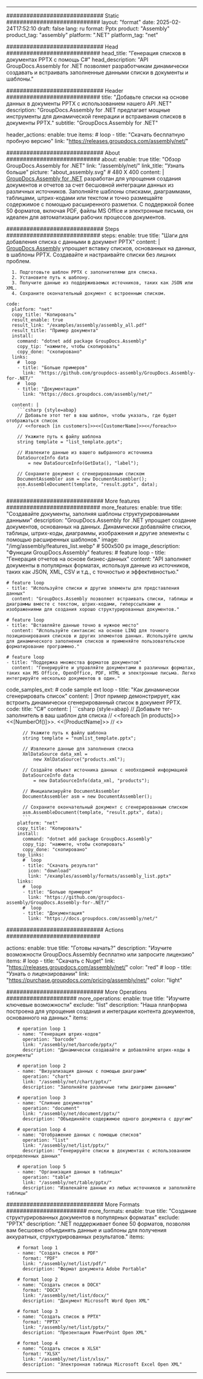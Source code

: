 



---
############################# Static ############################
layout: "format"
date:  2025-02-24T17:52:10
draft: false
lang: ru
format: Pptx
product: "Assembly"
product_tag: "assembly"
platform: ".NET"
platform_tag: "net"

############################# Head ############################
head_title: "Генерация списков в документах PPTX с помощь C#"
head_description: "API GroupDocs.Assembly for .NET позволяет разработчикам динамически создавать и встраивать заполненные данными списки в документы и шаблоны."

############################# Header ############################
title: "Добавьте списки на основе данных в документы PPTX с использованием нашего API .NET" 
description: "GroupDocs.Assembly for .NET предлагает мощные инструменты для динамической генерации и встраивания списков в документы PPTX."
subtitle: "GroupDocs.Assembly for .NET" 

header_actions:
  enable: true
  items:
    #  loop
    - title: "Скачать бесплатную пробную версию"
      link: "https://releases.groupdocs.com/assembly/net/"
      
############################# About ############################
about:
    enable: true
    title: "Обзор GroupDocs.Assembly for .NET"
    link: "/assembly/net/"
    link_title: "Узнать больше"
    picture: "about_assembly.svg" # 480 X 400
    content: |
       [GroupDocs.Assembly for .NET](/assembly/net/) разработан для упрощения создания документов и отчетов за счет бесшовной интеграции данных из различных источников. Заполняйте шаблоны списками, диаграммами, таблицами, штрих-кодами или текстом и точно размещайте содержимое с помощью расширенного разметки. С поддержкой более 50 форматов, включая PDF, файлы MS Office и электронные письма, он идеален для автоматизации рабочих процессов документов.

############################# Steps ############################
steps:
    enable: true
    title: "Шаги для добавления списка с данными в документ PPTX"
    content: |
      [GroupDocs.Assembly](/assembly/net/) упрощает вставку списков, основанных на данных, в шаблоны PPTX. Создавайте и настраивайте списки без лишних проблем.
      
      1. Подготовьте шаблон PPTX с заполнителями для списка.
      2. Установите путь к шаблону.
      3. Получите данные из поддерживаемых источников, таких как JSON или XML.
      4. Сохраните окончательный документ с встроенным списком.
   
    code:
      platform: "net"
      copy_title: "Копировать"
      result_enable: true
      result_link: "/examples/assembly/assembly_all.pdf"
      result_title: "Пример документа"
      install:
        command: "dotnet add package GroupDocs.Assembly"
        copy_tip: "нажмите, чтобы скопировать"
        copy_done: "скопировано"
      links:
        #  loop
        - title: "Больше примеров"
          link: "https://github.com/groupdocs-assembly/GroupDocs.Assembly-for-.NET/"
        #  loop
        - title: "Документация"
          link: "https://docs.groupdocs.com/assembly/net/"
          
      content: |
        ```csharp {style=abap}
        // Добавьте этот тег в ваш шаблон, чтобы указать, где будет отображаться список
        // <<foreach [in customers]>><<[CustomerName]>><</foreach>>

        // Укажите путь к файлу шаблона
        string template = "list_template.pptx";

        // Извлеките данные из вашего выбранного источника
        DataSourceInfo data 
            = new DataSourceInfo(GetData(), "label");

        // Сохраните документ с сгенерированным списком
        DocumentAssembler asm = new DocumentAssembler();
        asm.AssembleDocument(template, "result.pptx", data);
        ```            

############################# More features ############################
more_features:
  enable: true
  title: "Создавайте документы, заполняя шаблоны структурированными данными"
  description: "GroupDocs.Assembly for .NET упрощает создание документов, основанных на данных. Динамически добавляйте списки, таблицы, штрих-коды, диаграммы, изображения и другие элементы с помощью расширенных шаблонов."
  image: "/img/assembly/features_list.webp" # 500x500 px
  image_description: "Функции GroupDocs.Assembly"
  features:
    # feature loop
    - title: "Генерация отчетов на основе бизнес-данных"
      content: "API заполняет документы в популярных форматах, используя данные из источников, таких как JSON, XML, CSV и т.д., с точностью и эффективностью."

    # feature loop
    - title: "Используйте списки и другие элементы для представления данных"
      content: "GroupDocs.Assembly позволяет встраивать списки, таблицы и диаграммы вместе с текстом, штрих-кодами, гиперссылками и изображениями для создания хорошо структурированных документов."

    # feature loop
    - title: "Вставляйте данные точно в нужное место"
      content: "Используйте синтаксис на основе LINQ для точного позиционирования списков и других элементов данных. Используйте циклы для динамического заполнения списков и применяйте пользовательское форматирование программно."

    # feature loop
    - title: "Поддержка множества форматов документов"
      content: "Генерируйте и управляйте документами в различных форматах, таких как MS Office, OpenOffice, PDF, HTML и электронные письма. Легко интегрируйте несколько документов в один."
      
  code_samples_ext:
    # code sample ext loop
    - title: "Как динамически сгенерировать список"
      content: |
        Этот пример демонстрирует, как встроить динамически сгенерированный список в документ PPTX.
      code:
        title: "C#"
        content: |
          ```csharp {style=abap}
          // Добавьте тег-заполнитель в ваш шаблон для списка
          // <<foreach [in products]>><<[NumberOf()]>>. <<[ProductName]>>
          // <</foreach>>

          // Укажите путь к файлу шаблона
          string template = "numlist_template.pptx";

          // Извлеките данные для заполнения списка
          XmlDataSource data_xml =
              new XmlDataSource("products.xml");

          // Создайте объект источника данных с необходимой информацией
          DataSourceInfo data 
              = new DataSourceInfo(data_xml, "products");

          // Инициализируйте DocumentAssembler
          DocumentAssembler asm = new DocumentAssembler();

          // Сохраните окончательный документ с сгенерированным списком
          asm.AssembleDocument(template, "result.pptx", data);
          ```
        platform: "net"
        copy_title: "Копировать"
        install:
          command: "dotnet add package GroupDocs.Assembly"
          copy_tip: "нажмите, чтобы скопировать"
          copy_done: "скопировано"
        top_links:
          #  loop
          - title: "Скачать результат"
            icon: "download"
            link: "/examples/assembly/formats/assembly_list.pptx"
        links:
          #  loop
          - title: "Больше примеров"
            link: "https://github.com/groupdocs-assembly/GroupDocs.Assembly-for-.NET/"
          #  loop
          - title: "Документация"
            link: "https://docs.groupdocs.com/assembly/net/"
            

            


############################# Actions ############################

actions:
  enable: true
  title: "Готовы начать?"
  description: "Изучите возможности GroupDocs.Assembly бесплатно или запросите лицензию"
  items:
    #  loop
    - title: "Скачать с Nuget"
      link: "https://releases.groupdocs.com/assembly/net/"
      color: "red"
        #  loop
    - title: "Узнать о лицензировании"
      link: "https://purchase.groupdocs.com/pricing/assembly/net/"
      color: "light"


############################# More Operations #####################
more_operations:
    enable: true
    title: "Изучите ключевые возможности"
    exclude: "list"
    description: "Наша платформа построена для упрощения создания и интеграции контента документов, основанного на данных."
    items: 
          
        # operation loop 1
        - name: "Генерация штрих-кодов"
          operation: "barcode"
          link: "/assembly/net/barcode/pptx/"
          description: "Динамически создавайте и добавляйте штрих-коды в документы"

        # operation loop 2
        - name: "Визуализация данных с помощью диаграмм"
          operation: "chart"
          link: "/assembly/net/chart/pptx/"
          description: "Заполняйте различные типы диаграмм данными"

        # operation loop 3
        - name: "Слияние документов"
          operation: "document"
          link: "/assembly/net/document/pptx/"
          description: "Объединяйте содержимое одного документа с другим"

        # operation loop 4
        - name: "Отображение данных с помощью списков"
          operation: "list"
          link: "/assembly/net/list/pptx/"
          description: "Генерируйте списки в документах с использованием определенных данных"

        # operation loop 5
        - name: "Организация данных в таблицах"
          operation: "table"
          link: "/assembly/net/table/pptx/"
          description: "Извлекайте данные из любых источников и заполняйте таблицы"
         
          
############################# More Formats ########################
more_formats:
    enable: true
    title: "Создание структурированных документов в популярных форматах"
    exclude: "PPTX"
    description: ".NET поддерживает более 50 форматов, позволяя вам бесшовно объединять данные и шаблоны для получения аккуратных, структурированных результатов."
    items: 
          
        # format loop 1
        - name: "Создать список в PDF"
          format: "PDF"
          link: "/assembly/net/list/pdf/"
          description: "Формат документа Adobe Portable"
          
        # format loop 2
        - name: "Создать список в DOCX"
          format: "DOCX"
          link: "/assembly/net/list/docx/"
          description: "Документ Microsoft Word Open XML"
          
        # format loop 3
        - name: "Создать список в PPTX"
          format: "PPTX"
          link: "/assembly/net/list/pptx/"
          description: "Презентация PowerPoint Open XML"
          
        # format loop 4
        - name: "Создать список в XLSX"
          format: "XLSX"
          link: "/assembly/net/list/xlsx/"
          description: "Электронная таблица Microsoft Excel Open XML"


          

---